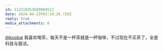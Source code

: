 ```yaml
---
id: 112318353685004512
date: 2024-04-23T03:14:26.726Z
reply: true
media_attachments: 0
---
```


[@koobai](https://mastodon.social/@koobai) 我喜欢喝茶，每天不是一杯茶就是一杯咖啡，不过现在不买茶了，全是科技与狠活。

